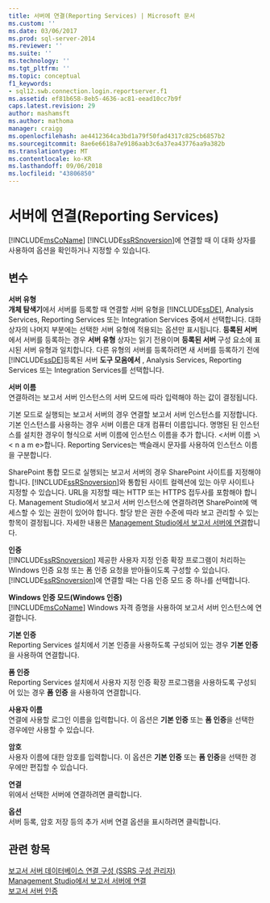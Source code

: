 ```yaml
---
title: 서버에 연결(Reporting Services) | Microsoft 문서
ms.custom: ''
ms.date: 03/06/2017
ms.prod: sql-server-2014
ms.reviewer: ''
ms.suite: ''
ms.technology: ''
ms.tgt_pltfrm: ''
ms.topic: conceptual
f1_keywords:
- sql12.swb.connection.login.reportserver.f1
ms.assetid: ef81b658-8eb5-4636-ac81-eead10cc7b9f
caps.latest.revision: 29
author: mashamsft
ms.author: mathoma
manager: craigg
ms.openlocfilehash: ae4412364ca3bd1a79f50fad4317c825cb6857b2
ms.sourcegitcommit: 8ae6e6618a7e9186aab3c6a37ea43776aa9a382b
ms.translationtype: MT
ms.contentlocale: ko-KR
ms.lasthandoff: 09/06/2018
ms.locfileid: "43806850"
---
```

# <a name="connect-to-server-reporting-services"></a>서버에 연결(Reporting Services)
  [!INCLUDE[msCoName](../includes/msconame-md.md)] [!INCLUDE[ssRSnoversion](../includes/ssrsnoversion-md.md)]에 연결할 때 이 대화 상자를 사용하여 옵션을 확인하거나 지정할 수 있습니다.  
  
## <a name="options"></a>변수  
 **서버 유형**  
 **개체 탐색기**에서 서버를 등록할 때 연결할 서버 유형을 [!INCLUDE[ssDE](../includes/ssde-md.md)], Analysis Services, Reporting Services 또는 Integration Services 중에서 선택합니다. 대화 상자의 나머지 부분에는 선택한 서버 유형에 적용되는 옵션만 표시됩니다. **등록된 서버**에서 서버를 등록하는 경우 **서버 유형** 상자는 읽기 전용이며 **등록된 서버** 구성 요소에 표시된 서버 유형과 일치합니다. 다른 유형의 서버를 등록하려면 새 서버를 등록하기 전에 [!INCLUDE[ssDE](../includes/ssde-md.md)]등록된 서버 **도구 모음에서** , Analysis Services, Reporting Services 또는 Integration Services를 선택합니다.  
  
 **서버 이름**  
 연결하려는 보고서 서버 인스턴스의 서버 모드에 따라 입력해야 하는 값이 결정됩니다.  
  
 기본 모드로 실행되는 보고서 서버의 경우 연결할 보고서 서버 인스턴스를 지정합니다. 기본 인스턴스를 사용하는 경우 서버 이름은 대개 컴퓨터 이름입니다. 명명된 된 인스턴스를 설치한 경우이 형식으로 서버 이름에 인스턴스 이름을 추가 합니다. \<서버 이름 >\\< n a m e\>합니다. Reporting Services는 백슬래시 문자를 사용하여 인스턴스 이름을 구분합니다.  
  
 SharePoint 통합 모드로 실행되는 보고서 서버의 경우 SharePoint 사이트를 지정해야 합니다. [!INCLUDE[ssRSnoversion](../includes/ssrsnoversion-md.md)]와 통합된 사이트 컬렉션에 있는 아무 사이트나 지정할 수 있습니다. URL을 지정할 때는 HTTP 또는 HTTPS 접두사를 포함해야 합니다. Management Studio에서 보고서 서버 인스턴스에 연결하려면 SharePoint에 액세스할 수 있는 권한이 있어야 합니다. 할당 받은 권한 수준에 따라 보고 관리할 수 있는 항목이 결정됩니다. 자세한 내용은 [Management Studio에서 보고서 서버에 연결](../reporting-services/tools/connect-to-a-report-server-in-management-studio.md)합니다.  
  
 **인증**  
 [!INCLUDE[ssRSnoversion](../includes/ssrsnoversion-md.md)] 제공한 사용자 지정 인증 확장 프로그램이 처리하는 Windows 인증 요청 또는 폼 인증 요청을 받아들이도록 구성할 수 있습니다. [!INCLUDE[ssRSnoversion](../includes/ssrsnoversion-md.md)]에 연결할 때는 다음 인증 모드 중 하나를 선택합니다.  
  
 **Windows 인증 모드(Windows 인증)**  
 [!INCLUDE[msCoName](../includes/msconame-md.md)] Windows 자격 증명을 사용하여 보고서 서버 인스턴스에 연결합니다.  
  
 **기본 인증**  
 Reporting Services 설치에서 기본 인증을 사용하도록 구성되어 있는 경우 **기본 인증** 을 사용하여 연결합니다.  
  
 **폼 인증**  
 Reporting Services 설치에서 사용자 지정 인증 확장 프로그램을 사용하도록 구성되어 있는 경우 **폼 인증** 을 사용하여 연결합니다.  
  
 **사용자 이름**  
 연결에 사용할 로그인 이름을 입력합니다. 이 옵션은 **기본 인증** 또는 **폼 인증**을 선택한 경우에만 사용할 수 있습니다.  
  
 **암호**  
 사용자 이름에 대한 암호를 입력합니다. 이 옵션은 **기본 인증** 또는 **폼 인증**을 선택한 경우에만 편집할 수 있습니다.  
  
 **연결**  
 위에서 선택한 서버에 연결하려면 클릭합니다.  
  
 **옵션**  
 서버 등록, 암호 저장 등의 추가 서버 연결 옵션을 표시하려면 클릭합니다.  
  
## <a name="see-also"></a>관련 항목  
 [보고서 서버 데이터베이스 연결 구성 &#40;SSRS 구성 관리자&#41;](../../2014/sql-server/install/configure-a-report-server-database-connection-ssrs-configuration-manager.md)   
 [Management Studio에서 보고서 서버에 연결](../reporting-services/tools/connect-to-a-report-server-in-management-studio.md)   
 [보고서 서버 인증](../reporting-services/security/authentication-with-the-report-server.md)  
  
  
